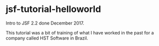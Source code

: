 # jsf-tutorial-helloworld

Intro to JSF 2.2 done December 2017.

This tutorial was a bit of training of what I have worked in the past for a company called HST Software in Brazil.
